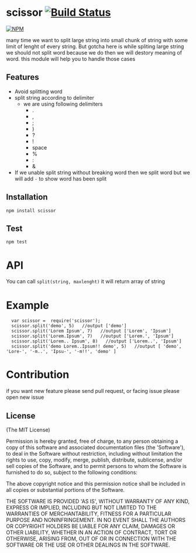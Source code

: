 # scissor   [![Build Status](https://travis-ci.org/chetandhembre/scissor.svg?branch=master)](https://travis-ci.org/chetandhembre/scissor)

[![NPM](https://nodei.co/npm/scissor.png?downloads=true&stars=true)](https://nodei.co/npm/scissor/)

many time we  want to split large string into small chunk of string with some limit of lenght of every string. But gotcha here is while spliting large string we should not split word because we do then we will destory meaning of word. this module will help you to handle those cases

## Features
  - Avoid splitting word
  - split string according to delimiter
    - we are using following delimiters
        - .
        - ,
        - ;
        - )
        - ?
        - !
        - space
        - %
        - :
        - &
  - If we unable split string without breaking word then we split word but we will add ``-`` to show word has been split
  



## Installation

``npm install scissor``

## Test

``npm test``

# API
You can call ``split(string, maxlenght)`` it will return array of string 
  
  
# Example

      var scissor =  require('scissor');
      scissor.split('demo', 5)   //output ['demo']
      scissor.split('Lorem Ipsum', 7)   //output ['Lorem', 'Ipsum']
      scissor.split('Lorem.Ipsum', 7)   //output ['Lorem.', 'Ipsum']
      scissor.split('Lorem.. Ipsum', 8)   //output ['Lorem..', 'Ipsum']
      scissor.split('demo Lorem..Ipsum!! demo', 5)   //output [ 'demo', 'Lore-', '-m..', 'Ipsu-', '-m!!', 'demo' ]


# Contribution
if you want new feature please send pull request, or facing issue please open new issue
    
## License 

(The MIT License)

Permission is hereby granted, free of charge, to any person obtaining
a copy of this software and associated documentation files (the
'Software'), to deal in the Software without restriction, including
without limitation the rights to use, copy, modify, merge, publish,
distribute, sublicense, and/or sell copies of the Software, and to
permit persons to whom the Software is furnished to do so, subject to
the following conditions:

The above copyright notice and this permission notice shall be
included in all copies or substantial portions of the Software.

THE SOFTWARE IS PROVIDED 'AS IS', WITHOUT WARRANTY OF ANY KIND,
EXPRESS OR IMPLIED, INCLUDING BUT NOT LIMITED TO THE WARRANTIES OF
MERCHANTABILITY, FITNESS FOR A PARTICULAR PURPOSE AND NONINFRINGEMENT.
IN NO EVENT SHALL THE AUTHORS OR COPYRIGHT HOLDERS BE LIABLE FOR ANY
CLAIM, DAMAGES OR OTHER LIABILITY, WHETHER IN AN ACTION OF CONTRACT,
TORT OR OTHERWISE, ARISING FROM, OUT OF OR IN CONNECTION WITH THE
SOFTWARE OR THE USE OR OTHER DEALINGS IN THE SOFTWARE.


  





